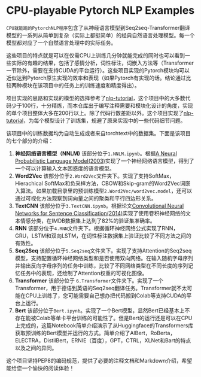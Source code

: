 # CPU-playable Pytorch NLP Examples

`CPU就能跑的PytorchNLP程序`包含了从神经语言模型到Seq2seq-Transformer翻译模型的一系列从简单到复杂（实际上都挺简单）的经典自然语言处理模型。每一个模型都对应了一个自然语言处理中的实际任务。

这些项目的特点就是可以在仅需CPU上训练几分钟就能完成的同时也可以看到一些实际的有趣的结果，包括了感情分析，词性标注，词嵌入方法等（Transformer一节除外，需要在支持CUDA的平台运行）。这些项目实现的Pytorch模块均可以近似达到Pytorch原生实现的效率和表现（如果Pytorch有实现的话。结论通过比较两种模块在该项目中的任务上的训练速度和精度得出）。

项目实现的思路和实现的模型的选择参考了[nlp-tutorial](https://github.com/graykode/nlp-tutorial/)，这个项目中的大多数代码少于100行，十分精炼，而本仓库出于编写注释需要和模块化设计的角度，实现的单个项目整体大多在200行以上。除了代码行数差距以外。这个项目实现了[nlp-tutorial](https://github.com/graykode/nlp-tutorial/中实现的所有模型)，为每个模型设计了训练集，规避了原来实现中的一些代码细节问题。

该项目中的训练数据均为自动生成或者来自torchtext中的数据集。下面是该项目的七个部分的介绍：

1. **神经网络语言模型（NNLM)**  该部分位于`1.NNLM.ipynb`。根据[A Neural Probabilistic Language Model(2003)](http://www.jmlr.org/papers/volume3/bengio03a/bengio03a.pdf)实现了一个神经网络语言模型，得到了一个可以计算输入文本困惑度的语言模型。
2. **Word2Vec**  该部分位于`2.Word2Vec`文件夹下。实现了支持SoftMax，Hierachical SoftMax和负采样方法，CBOW和Skip-gram的Word2Vec词嵌入算法。如果加载目录里的预训练模型`2.Word2Vec/word2vec.model`，还可以通过可视化方法观察到词向量之间的聚类和平行四边形关系。
3. **TextCNN**  该部分位于`3.TextCNN.ipynb`。根据论文[Convolutional Neural Networks for Sentence Classification(2014)](http://www.aclweb.org/anthology/D14-1181)实现了使用卷积神经网络的文本情感分类，在IMDB数据集上达到了82%的验证集准确率。
4. **RNN**  该部分位于`4.RNN`文件夹下。根据循环神经网络公式实现了RNN，GRU，LSTM和双向LSTM，在词性标注数据集上验证比较了不同方法之间的有效性。
5. **Seq2Seq**  该部分位于`5.Seq2seq`文件夹下。实现了支持Attention的Seq2seq模型，支持配置循环神经网络类型和是否使用双向网络。在输入随机字母序列并输出反向字母序列的任务中训练，比较了不同网络类型在不同长度的序列记忆任务中的表现，还绘制了Attention权重的可视化图像。
6. **Transformer**  该部分位于 `6.Transformer`文件夹下。实现了一个Transformer，用于德语到英语的Seq2seq翻译任务。Transformer就不太可能在CPU上训练了，您可能需要自己想办把代码搬到Colab等支持CUDA的平台上运行。
7. **Bert**  该部分位于`Bert.ipynb`。实现了一个Bert模型，显然Bert已经基本上不存在能被Colab等单卡平台训练的可能性了。但是Bert的运行还是可以在CPU上完成的，这篇Notebook简单介绍演示了从Huggingface的Transformers库获取预训练的Bert模型并运行的方式。简单介绍了AlBert，RoBerta，ELECTRA，DistilBert，ERNIE（百度），GPT，CTRL，XLNet和Bart的特点以及之间的异同。

这个项目坚持PEP8的编码规范，提供了必要的注释文档和Markdown介绍，希望能给您一个愉快的阅读体验！
